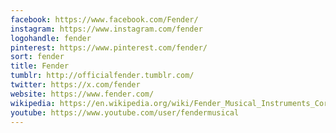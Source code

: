```yaml
---
facebook: https://www.facebook.com/Fender/
instagram: https://www.instagram.com/fender
logohandle: fender
pinterest: https://www.pinterest.com/fender/
sort: fender
title: Fender
tumblr: http://officialfender.tumblr.com/
twitter: https://x.com/fender
website: https://www.fender.com/
wikipedia: https://en.wikipedia.org/wiki/Fender_Musical_Instruments_Corporation
youtube: https://www.youtube.com/user/fendermusical
---
```

